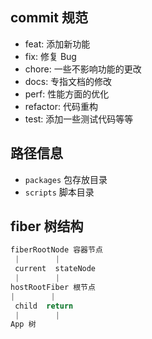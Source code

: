 ## commit 规范
- feat: 添加新功能
- fix: 修复 Bug
- chore: 一些不影响功能的更改
- docs: 专指文档的修改
- perf: 性能方面的优化
- refactor: 代码重构
- test: 添加一些测试代码等等

## 路径信息
- `packages` 包存放目录
- `scripts` 脚本目录


## fiber 树结构

```js
fiberRootNode 容器节点
 |        |
 current  stateNode
 |        |
hostRootFiber 根节点
|        |
 child  return
 |        |
App 树

```